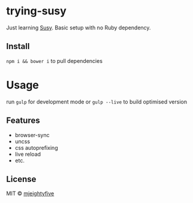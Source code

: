 # trying-susy

Just learning [Susy](http://susy.oddbird.net/). Basic setup with no Ruby dependency.

## Install

`npm i && bower i` to pull dependencies

# Usage

run `gulp` for development mode or `gulp --live` to build optimised version

## Features
- browser-sync
- uncss
- css autoprefixing
- live reload
- etc.

## License

MIT © [mjeightyfive](http://twitter.com/mjeightyfive)